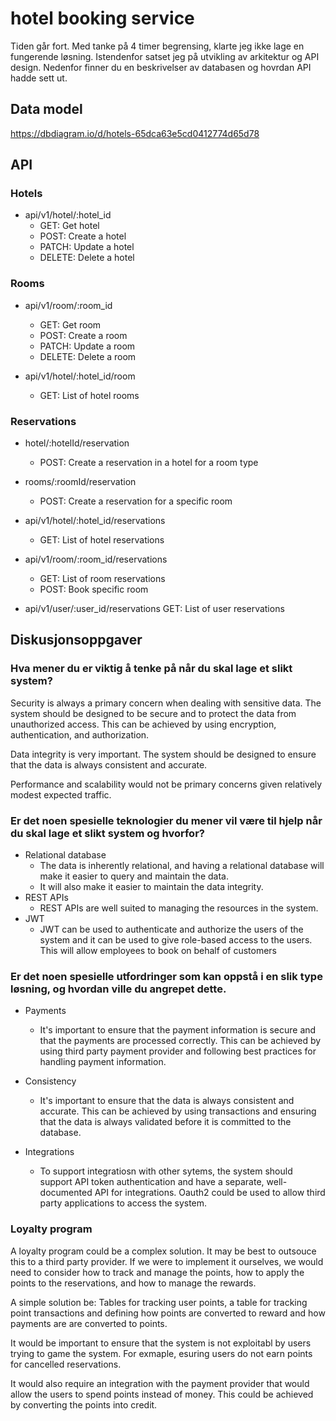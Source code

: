 # hotel booking service
Tiden går fort. Med tanke på 4 timer begrensing, klarte jeg ikke lage en fungerende løsning. Istendenfor satset jeg på utvikling av arkitektur og API design. Nedenfor finner du en beskrivelser av databasen og hovrdan API hadde sett ut.

## Data model
https://dbdiagram.io/d/hotels-65dca63e5cd0412774d65d78

## API

### Hotels
- api/v1/hotel/:hotel_id
  - GET: Get hotel
  - POST: Create a hotel
  - PATCH: Update a hotel
  - DELETE: Delete a hotel

### Rooms
- api/v1/room/:room_id
  - GET: Get room
  - POST: Create a room
  - PATCH: Update a room
  - DELETE: Delete a room

- api/v1/hotel/:hotel_id/room
  - GET: List of hotel rooms

### Reservations
- hotel/:hotelId/reservation
  - POST: Create a reservation in a hotel for a room type
- rooms/:roomId/reservation
  - POST: Create a reservation for a specific room

- api/v1/hotel/:hotel_id/reservations
  - GET: List of hotel reservations

- api/v1/room/:room_id/reservations
  - GET: List of room reservations
  - POST: Book specific room

- api/v1/user/:user_id/reservations
    GET: List of user reservations


##  Diskusjonsoppgaver
### Hva mener du er viktig å tenke på når du skal lage et slikt system?
Security is always a primary concern when dealing with sensitive data. The system should be designed to be secure and to protect the data from unauthorized access. This can be achieved by using encryption, authentication, and authorization.

Data integrity is very important. The system should be designed to ensure that the data is always consistent and accurate.

Performance and scalability would not be primary concerns given relatively modest expected traffic.

### Er det noen spesielle teknologier du mener vil være til hjelp når du skal lage et slikt system og hvorfor?
- Relational database
  - The data is inherently relational, and having a relational database will make it easier to query and maintain the data.
  - It will also make it easier to maintain the data integrity.
- REST APIs
  - REST APIs are well suited to managing the resources in the system.
- JWT
  - JWT can be used to authenticate and authorize the users of the system and it can be used to give role-based access to the users. This will allow employees to book on behalf of customers


### Er det noen spesielle utfordringer som kan oppstå i en slik type løsning, og hvordan ville du angrepet dette.
- Payments
  - It's important to ensure that the payment information is secure and that the payments are processed correctly. This can be achieved by using third party payment provider and following best practices for handling payment information.

- Consistency
  - It's important to ensure that the data is always consistent and accurate. This can be achieved by using transactions and ensuring that the data is always validated before it is committed to the database.

- Integrations
  - To support integratiosn with other sytems, the system should support API token authentication and have a separate, well-documented API for integrations. Oauth2 could be used to allow third party applications to access the system.

### Loyalty program
A loyalty program could be a complex solution. It may be best to outsouce this to a third party provider. If we were to implement it ourselves, we would need to consider how to track and manage the points, how to apply the points to the reservations, and how to manage the rewards. 

A simple solution be:
Tables for tracking user points, a table for tracking point transactions and defining how points are converted to reward and how payments are are converted to points. 

It would be important to ensure that the system is not exploitabl by users trying to game the system. For exmaple, esuring users do not earn points for cancelled reservations.

It would also require an integration with the payment provider that would allow the users to spend points instead of money. This could be achieved by converting the points into credit.